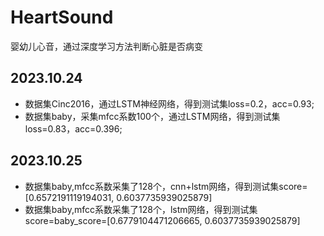 # HeartSound
婴幼儿心音，通过深度学习方法判断心脏是否病变

## 2023.10.24
- 数据集Cinc2016，通过LSTM神经网络，得到测试集loss=0.2，acc=0.93;
- 数据集baby，采集mfcc系数100个，通过LSTM网络，得到测试集loss=0.83，acc=0.396;
## 2023.10.25
- 数据集baby,mfcc系数采集了128个，cnn+lstm网络，得到测试集score=[0.6572191119194031, 0.6037735939025879]
- 数据集baby,mfcc系数采集了128个，lstm网络，得到测试集score=baby_score=[0.6779104471206665, 0.6037735939025879]
